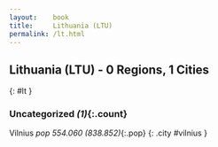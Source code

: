 ```yaml
---
layout:    book
title:     Lithuania (LTU)
permalink: /lt.html
---
```


## Lithuania (LTU) - 0 Regions, 1 Cities
{: #lt }





### Uncategorized _(1)_{:.count}


Vilnius  _pop 554.060 (838.852)_{:.pop} {: .city #vilnius } <br>


 
